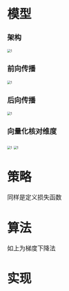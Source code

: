 # 模型



### 架构

<img src="https://tva1.sinaimg.cn/large/006y8mN6ly1g96ulcppzhj30z80t4wkr.jpg" alt="1" style="zoom:50%;" />



### 前向传播

<img src="https://tva1.sinaimg.cn/large/006y8mN6ly1g96ule5ai5j30we0k2q5f.jpg" alt="1" style="zoom:50%;" />



### 后向传播

<img src="https://tva1.sinaimg.cn/large/006y8mN6ly1g96uldjpuzj30su10agqt.jpg" alt="1" style="zoom:50%;" />

### 向量化核对维度

<img src="https://tva1.sinaimg.cn/large/006y8mN6ly1g96ulehq7rj30vs0aeabp.jpg" alt="1" style="zoom:50%;" />

<img src="https://tva1.sinaimg.cn/large/006y8mN6ly1g96ulbwoe7j30uk0823zq.jpg" alt="1" style="zoom:50%;" />

# 策略

同样是定义损失函数

# 算法

如上为梯度下降法

# 实现

